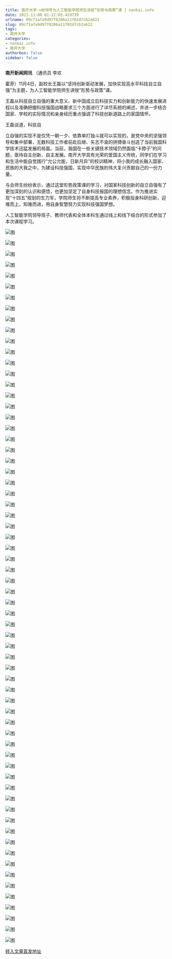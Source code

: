 ```yaml
---
title: 南开大学->校领导为人工智能学院师生讲授“形势与政策”课 | nankai.info
date: 2021-11-08 01:22:03.419739
urlname: 09cf1afa9d97f8206a11f02d7cb2a622
slug: 09cf1afa9d97f8206a11f02d7cb2a622
tags: 
- 南开大学
categories:
- nankai.info
- 南开大学
authorbox: false
sidebar: false
---
```

**南开新闻网讯** （通讯员 李欢

霍菲）11月4日，副校长王磊以“坚持创新驱动发展，加快实现高水平科技自立自强”为主题，为人工智能学院师生讲授“形势与政策”课。

王磊从科技自立自强的重大意义、新中国成立后科技实力和创新能力的快速发展进程以及准确把握科技强国战略要求三个方面进行了详尽系统的阐述，并进一步结合国家、学校的实际情况和亲身经历重点强调了科技创新道路上的家国情怀。

王磊谈道，科技自
<!--more-->
立自强的实现不是仅凭一朝一夕、依靠单打独斗就可以实现的，是党中央的坚强领导和集中部署，无数科技工作者前赴后继、矢志不渝的拼搏奋斗创造了当前我国科学技术迅猛发展的局面。当前，我国在一些关键技术领域仍然面临“卡脖子”的问题，亟待自主创新、自主发展。南开大学具有光荣的爱国主义传统，同学们在学习和生活中能自觉践行“允公允能，日新月异”的校训精神，将小我的成长融入国家、民族的大我之中，为建设科技强国、实现中华民族的伟大复兴贡献自己的一份力量。

与会师生纷纷表示，通过这堂形势政策课的学习，对国家科技创新的自立自强有了更加深刻的认识和感悟，也更加坚定了自身科技报国的理想信念。作为推进实现“十四五”规划的生力军，学院师生将不断提高专业素养，积极投身科研创新，迎难而上，知难而进，用自身智慧努力实现科技强国梦想。

人工智能学院领导班子、教师代表和全体本科生通过线上和线下结合的形式参加了本次课程学习。

![图](http://news.nankai.edu.cn/ywsd/system/2021/11/05/g)

![图](http://news.nankai.edu.cn/ywsd/system/2021/11/05/p)

![图](http://news.nankai.edu.cn/ywsd/system/2021/11/05/j)

![图](http://news.nankai.edu.cn/ywsd/system/2021/11/05/)

![图](http://news.nankai.edu.cn/ywsd/system/2021/11/05/c)

![图](http://news.nankai.edu.cn/ywsd/system/2021/11/05/4)

![图](http://news.nankai.edu.cn/ywsd/system/2021/11/05/c)

![图](http://news.nankai.edu.cn/ywsd/system/2021/11/05/b)

![图](http://news.nankai.edu.cn/ywsd/system/2021/11/05/f)

![图](http://news.nankai.edu.cn/ywsd/system/2021/11/05/c)

![图](http://news.nankai.edu.cn/ywsd/system/2021/11/05/7)

![图](http://news.nankai.edu.cn/ywsd/system/2021/11/05/f)

![图](http://news.nankai.edu.cn/ywsd/system/2021/11/05/_)

![图](http://news.nankai.edu.cn/ywsd/system/2021/11/05/7)

![图](http://news.nankai.edu.cn/ywsd/system/2021/11/05/0)

![图](http://news.nankai.edu.cn/ywsd/system/2021/11/05/5)

![图](http://news.nankai.edu.cn/ywsd/system/2021/11/05/2)

![图](http://news.nankai.edu.cn/ywsd/system/2021/11/05/4)

![图](http://news.nankai.edu.cn/ywsd/system/2021/11/05/0)

![图](http://news.nankai.edu.cn/ywsd/system/2021/11/05/0)

![图](http://news.nankai.edu.cn/ywsd/system/2021/11/05/0)

![图](http://news.nankai.edu.cn/ywsd/system/2021/11/05/3)

![图](http://news.nankai.edu.cn/ywsd/system/2021/11/05/0)

![图](http://news.nankai.edu.cn/ywsd/system/2021/11/05/0)

![图](http://news.nankai.edu.cn/)

![图](http://news.nankai.edu.cn/ywsd/system/2021/11/05/5)

![图](http://news.nankai.edu.cn/ywsd/system/2021/11/05/2)

![图](http://news.nankai.edu.cn/ywsd/system/2021/11/05/4)

![图](http://news.nankai.edu.cn/)

![图](http://news.nankai.edu.cn/ywsd/system/2021/11/05/0)

![图](http://news.nankai.edu.cn/ywsd/system/2021/11/05/0)

![图](http://news.nankai.edu.cn/ywsd/system/2021/11/05/0)

![图](http://news.nankai.edu.cn/)

![图](http://news.nankai.edu.cn/ywsd/system/2021/11/05/3)

![图](http://news.nankai.edu.cn/ywsd/system/2021/11/05/0)

![图](http://news.nankai.edu.cn/ywsd/system/2021/11/05/0)

![图](http://news.nankai.edu.cn/)

![图](http://news.nankai.edu.cn/ywsd/system/2021/11/05/c)

![图](http://news.nankai.edu.cn/ywsd/system/2021/11/05/i)

![图](http://news.nankai.edu.cn/ywsd/system/2021/11/05/p)

![图](http://news.nankai.edu.cn/)

![图](http://news.nankai.edu.cn/ywsd/system/2021/11/05/n)

![图](http://news.nankai.edu.cn/ywsd/system/2021/11/05/c)

![图](http://news.nankai.edu.cn/ywsd/system/2021/11/05/)

![图](http://news.nankai.edu.cn/ywsd/system/2021/11/05/u)

![图](http://news.nankai.edu.cn/ywsd/system/2021/11/05/d)

![图](http://news.nankai.edu.cn/ywsd/system/2021/11/05/e)

![图](http://news.nankai.edu.cn/ywsd/system/2021/11/05/)

![图](http://news.nankai.edu.cn/ywsd/system/2021/11/05/i)

![图](http://news.nankai.edu.cn/ywsd/system/2021/11/05/a)

![图](http://news.nankai.edu.cn/ywsd/system/2021/11/05/k)

![图](http://news.nankai.edu.cn/ywsd/system/2021/11/05/n)

![图](http://news.nankai.edu.cn/ywsd/system/2021/11/05/a)

![图](http://news.nankai.edu.cn/ywsd/system/2021/11/05/n)

![图](http://news.nankai.edu.cn/ywsd/system/2021/11/05/)

![图](http://news.nankai.edu.cn/ywsd/system/2021/11/05/s)

![图](http://news.nankai.edu.cn/ywsd/system/2021/11/05/w)

![图](http://news.nankai.edu.cn/ywsd/system/2021/11/05/e)

![图](http://news.nankai.edu.cn/ywsd/system/2021/11/05/n)

![图](http://news.nankai.edu.cn/)

![图](http://news.nankai.edu.cn/)

![图](http://news.nankai.edu.cn/ywsd/system/2021/11/05/:)

![图](http://news.nankai.edu.cn/ywsd/system/2021/11/05/p)

![图](http://news.nankai.edu.cn/ywsd/system/2021/11/05/t)

![图](http://news.nankai.edu.cn/ywsd/system/2021/11/05/t)

![图](http://news.nankai.edu.cn/ywsd/system/2021/11/05/h)

[转入文章首发地址](http://news.nankai.edu.cn/ywsd/system/2021/11/05/030048681.shtml)